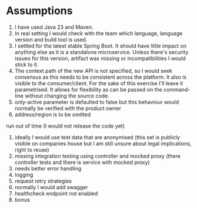 # Assumptions

1. I have used Java 23 and Maven. 
1. In real setting I would check with the team which language, language version and build tool is used. 
1. I settled for the latest stable Spring Boot. 
It should have little impact on anything else as it is a standalone microservice. 
Unless there's security issues for this version, artifact was missing or incompatibilities I would stick to it. 
1. The context path of the new API is not specified, so I would seek consensus as this needs to be consistent
across the platform. It also is visible to the consumer/client. 
For the sake of this exercise I'll leave it parametrised. 
It allows for flexibility as can be passed on the command-line without changing the source code. 
1. only-active parameter is defaulted to false but this behaviour would normally be verified with the product owner
1. address/region is to be omitted

run out of time (I would not release the code yet)
1. ideally I would use test data that are anonymised 
(this set is publicly visible on companies house but I am still unsure about legal implications, right to reuse)
1. missing integration testing using controller and mocked proxy (there controller tests and there is service with mocked proxy)
1. needs better error handling 
1. logging
1. request retry strategies
1. normally I would add swagger 
1. healthcheck endpoint not enabled 
1. bonus
